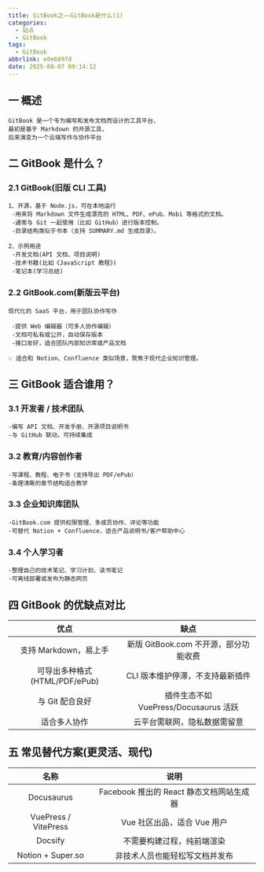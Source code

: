 ```yaml
---
title: GitBook之——GitBook是什么(1)
categories:
  - 站点
  - GitBook
tags:
  - GitBook
abbrlink: e0e6097d
date: 2025-08-07 09:14:12
---
```

## 一 概述

```
GitBook 是一个专为编写和发布文档而设计的工具平台，
最初是基于 Markdown 的开源工具，
后来演变为一个云端写作与协作平台
```

<!--more-->

## 二 GitBook 是什么？

### 2.1  GitBook(旧版 CLI 工具)

```
1、开源，基于 Node.js，可在本地运行
 -用来将 Markdown 文件生成漂亮的 HTML、PDF、ePub、Mobi 等格式的文档。
 -通常与 Git 一起使用（比如 GitHub）进行版本控制。
 -目录结构类似于书本（支持 SUMMARY.md 生成目录）。
 
2、示例用途
 -开发文档(API 文档、项目说明)
 -技术书籍(比如《JavaScript 教程》)
 -笔记本(学习总结)
```

### 2.2 GitBook.com(新版云平台)

```
现代化的 SaaS 平台，用于团队协作写作

 -提供 Web 编辑器（可多人协作编辑）
 -文档可私有或公开，自动保存版本
 -接口友好，适合团队内部知识库或产品文档

💡 适合和 Notion、Confluence 类似场景，聚焦于现代企业知识管理。
```

## 三 GitBook 适合谁用？

### 3.1 开发者 / 技术团队

```
-编写 API 文档、开发手册、开源项目说明书
-与 GitHub 联动，可持续集成
```

### 3.2 教育/内容创作者

```
-写课程、教程、电子书（支持导出 PDF/ePub）
-条理清晰的章节结构适合教学
```

### 3.3 企业知识库团队

```
-GitBook.com 提供权限管理、多成员协作、评论等功能
-可替代 Notion + Confluence，适合产品说明书/客户帮助中心
```

### 3.4 个人学习者

```
-整理自己的技术笔记、学习计划、读书笔记
-可离线部署或发布为静态网页
```

## 四 GitBook 的优缺点对比

|             优点              |                 缺点                  |
| :---------------------------: | :-----------------------------------: |
|     支持 Markdown，易上手     | 新版 GitBook.com 不开源，部分功能收费 |
| 可导出多种格式(HTML/PDF/ePub) |   CLI 版本维护停滞，不支持最新插件    |
|        与 Git 配合良好        | 插件生态不如 VuePress/Docusaurus 活跃 |
|         适合多人协作          |     云平台需联网，隐私数据需留意      |

## 五 常见替代方案(更灵活、现代)

|         名称         |                   说明                   |
| :------------------: | :--------------------------------------: |
|      Docusaurus      | Facebook 推出的 React 静态文档网站生成器 |
| VuePress / VitePress |       Vue 社区出品，适合 Vue 用户        |
|       Docsify        |        不需要构建过程，纯前端渲染        |
|  Notion + Super.so   |      非技术人员也能轻松写文档并发布      |

